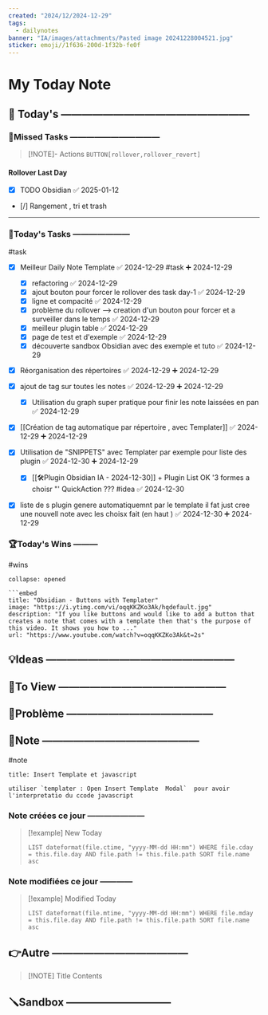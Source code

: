```yaml
---
created: "2024/12/2024-12-29"
tags:
  - dailynotes
banner: "IA/images/attachments/Pasted image 20241228004521.jpg"
sticker: emoji//1f636-200d-1f32b-fe0f
---
```

# My Today Note

## 📅 Today's ——————————————————

### 🥷Missed Tasks ———————————

> [!NOTE]- Actions
> `BUTTON[rollover,rollover_revert]`
> 
#### Rollover Last Day
- [x] TODO Obsidian ✅ 2025-01-12
- [/] Rangement , tri et trash 

---
### 🚀Today's Tasks ———————
#task

- [x] Meilleur Daily Note Template ✅ 2024-12-29 #task  ➕ 2024-12-29
	- [x] refactoring ✅ 2024-12-29
	- [x] ajout bouton pour forcer le rollover des task day-1 ✅ 2024-12-29
	- [x] ligne et compacité  ✅ 2024-12-29
	- [x] problème du rollover --> creation d'un bouton pour forcer et a surveiller dans le temps ✅ 2024-12-29
	- [x] meilleur plugin table ✅ 2024-12-29
	- [x] page de test et d'exemple ✅ 2024-12-29
	- [x] découverte sandbox Obsidian avec des exemple et tuto ✅ 2024-12-29
- [x] Réorganisation des répertoires ✅ 2024-12-29 ➕ 2024-12-29
- [x] ajout de tag sur toutes les notes ✅ 2024-12-29 ➕ 2024-12-29
	- [x] Utilisation du graph super pratique pour finir les note laissées en pan ✅ 2024-12-29
- [x] [[Création de tag automatique par répertoire , avec Templater]] ✅ 2024-12-29 ➕ 2024-12-29
- [x] Utilisation de "SNIPPETS" avec Templater par exemple pour liste des plugin ✅ 2024-12-30 ➕ 2024-12-29
	- [x] [[🛠️Plugin Obsidian IA - 2024-12-30]] +  Plugin List OK  '3 formes a choisr "' QuickAction ??? #idea ✅ 2024-12-30
- [x] liste de s plugin genere automatiquemnt par le template il fat just cree une nouvell note avec les choisx fait (en haut ) ✅ 2024-12-30 ➕ 2024-12-29



### 🏆Today's Wins ———
#wins

```ad-success
collapse: opened

```embed
title: "Obsidian - Buttons with Templater"
image: "https://i.ytimg.com/vi/oqqKKZKo3Ak/hqdefault.jpg"
description: "If you like buttons and would like to add a button that creates a note that comes with a template then that's the purpose of this video. It shows you how to ..."
url: "https://www.youtube.com/watch?v=oqqKKZKo3Ak&t=2s"
```
## 💡Ideas ——————————————————

## 👀To View ————————————————


## 🚨Problème ——————————————


## 📝Note ———————————————
#note

```ad-note
title: Insert Template et javascript

utiliser `templater : Open Insert Template  Modal`  pour avoir l'interpretatio du ccode javascript 
```

### Note créées ce jour ———————
> [!example] New Today
> ```dataview
> LIST dateformat(file.ctime, "yyyy-MM-dd HH:mm") WHERE file.cday = this.file.day AND file.path != this.file.path SORT file.name asc
> ```
> 
### Note modifiées ce jour ————
> [!example] Modified Today
> ```dataview 
> LIST dateformat(file.mtime, "yyyy-MM-dd HH:mm") WHERE file.mday = this.file.day AND file.path != this.file.path SORT file.name asc
> ```
> 

## 👉Autre —————————————

> [!NOTE] Title
> Contents

## 🪛Sandbox ——————————


